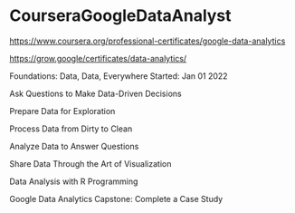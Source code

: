 # CourseraGoogleDataAnalyst

https://www.coursera.org/professional-certificates/google-data-analytics

https://grow.google/certificates/data-analytics/

Foundations: Data, Data, Everywhere 
Started: Jan 01 2022

Ask Questions to Make Data-Driven Decisions

Prepare Data for Exploration

Process Data from Dirty to Clean

Analyze Data to Answer Questions

S​hare Data Through the Art of Visualization 

Data Analysis with R Programming 

Google D​ata Analytics Capstone: Complete a Case Study 
